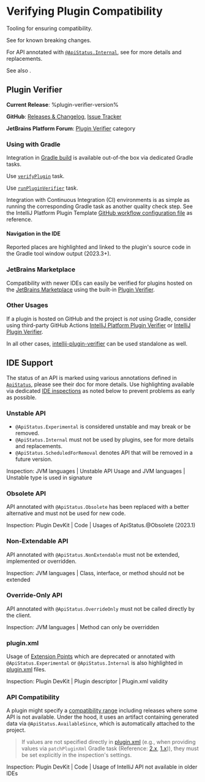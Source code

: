 <!-- Copyright 2000-2025 JetBrains s.r.o. and contributors. Use of this source code is governed by the Apache 2.0 license. -->

# Verifying Plugin Compatibility

<link-summary>Tooling for ensuring compatibility.</link-summary>

See [](api_changes_list.md) for known breaking changes.

For API annotated with [`@ApiStatus.Internal`](%gh-java-annotations%/common/src/main/java/org/jetbrains/annotations/ApiStatus.java), see [](api_internal.md) for more details and replacements.

See also [](build_number_ranges.md#multipleIDEVersions).

## Plugin Verifier

<tldr id="tldr">

**Current Release**: %plugin-verifier-version%

**GitHub**: [Releases & Changelog](https://github.com/JetBrains/intellij-plugin-verifier/releases), [Issue Tracker](https://youtrack.jetbrains.com/issues/MP?q=%23%7BPlugin%20Verifier%7D%20)

**JetBrains Platform Forum**: [Plugin Verifier](https://platform.jetbrains.com/c/intellij-platform/plugin-verifier/7) category

</tldr>

### Using with Gradle

Integration in [Gradle build](creating_plugin_project.md) is available out-of-the box via dedicated Gradle tasks.

<tabs>
<tab title="IntelliJ Platform Gradle Plugin (2.x)">

Use [`verifyPlugin`](tools_intellij_platform_gradle_plugin_tasks.md#verifyPlugin) task.

</tab>
<tab title="Gradle IntelliJ Plugin (1.x)">

Use [`runPluginVerifier`](tools_gradle_intellij_plugin.md#tasks-runpluginverifier) task.

</tab>
</tabs>

Integration with Continuous Integration (CI) environments is as simple as running the corresponding Gradle task as another quality check step.
See the IntelliJ Platform Plugin Template [GitHub workflow configuration file](https://github.com/JetBrains/intellij-platform-plugin-template/blob/main/.github/workflows/build.yml) as reference.

#### Navigation in the IDE

Reported places are highlighted and linked to the plugin's source code in the <control>Gradle</control> tool window output (2023.3+).

### JetBrains Marketplace

Compatibility with newer IDEs can easily be verified for plugins hosted on the [JetBrains Marketplace](https://plugins.jetbrains.com) using the built-in [Plugin Verifier](https://blog.jetbrains.com/platform/2018/07/plugins-repository-now-integrates-with-the-plugin-verification-tool/).

### Other Usages

If a plugin is hosted on GitHub and the project is _not_ using Gradle, consider using third-party GitHub Actions [IntelliJ Platform Plugin Verifier](https://github.com/marketplace/actions/intellij-platform-plugin-verifier) or [IntelliJ Plugin Verifier](https://github.com/marketplace/actions/intellij-plugin-verifier).

In all other cases, [intellij-plugin-verifier](https://github.com/JetBrains/intellij-plugin-verifier) can be used standalone as well.

## IDE Support

The status of an API is marked using various annotations defined in [`ApiStatus`](%gh-java-annotations%/common/src/main/java/org/jetbrains/annotations/ApiStatus.java), please see their doc for more details.
Use highlighting available via dedicated [IDE inspections](https://www.jetbrains.com/help/idea/code-inspection.html) as noted below to prevent problems as early as possible.

### Unstable API

- `@ApiStatus.Experimental` is considered unstable and may break or be removed.
- `@ApiStatus.Internal` must not be used by plugins, see [](api_internal.md) for more details and replacements.
- `@ApiStatus.ScheduledForRemoval` denotes API that will be removed in a future version.

Inspection: <control>JVM languages | Unstable API Usage</control> and <control>JVM languages | Unstable type is used in signature</control>

### Obsolete API

API annotated with `@ApiStatus.Obsolete` has been replaced with a better alternative and must not be used for new code.

Inspection: <control>Plugin DevKit | Code | Usages of ApiStatus.@Obsolete</control> (2023.1)

### Non-Extendable API

API annotated with `@ApiStatus.NonExtendable` must not be extended, implemented or overridden.

Inspection: <control>JVM languages | Class, interface, or method should not be extended</control>

### Override-Only API

API annotated with `@ApiStatus.OverrideOnly` must not be called directly by the client.

Inspection: <control>JVM languages | Method can only be overridden</control>

### plugin.xml

Usage of [Extension Points](plugin_extensions.md) which are deprecated or annotated with `@ApiStatus.Experimental` or `@ApiStatus.Internal` is also highlighted in <path>[plugin.xml](plugin_configuration_file.md)</path> files.

Inspection: <control>Plugin DevKit | Plugin descriptor | Plugin.xml validity</control>

### API Compatibility

A plugin might specify a [compatibility range](build_number_ranges.md) including releases where some API is not available.
Under the hood, it uses an artifact containing generated data via `@ApiStatus.AvailableSince`, which is automatically attached to the project.

> If values are not specified directly in [<path>plugin.xml</path>](plugin_configuration_file.md) (e.g., when providing values via `patchPluginXml` Gradle task (Reference: [2.x](tools_intellij_platform_gradle_plugin_tasks.md#patchPluginXml), [1.x](tools_gradle_intellij_plugin.md#tasks-patchpluginxml))), they must be set explicitly in the inspection's settings.

Inspection: <control>Plugin DevKit | Code | Usage of IntelliJ API not available in older IDEs</control>
